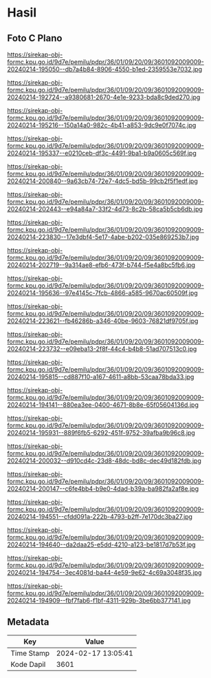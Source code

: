 # Hasil

## Foto C Plano

https://sirekap-obj-formc.kpu.go.id/9d7e/pemilu/pdpr/36/01/09/20/09/3601092009009-20240214-195050--db7a4b84-8906-4550-b1ed-2359553e7032.jpg

https://sirekap-obj-formc.kpu.go.id/9d7e/pemilu/pdpr/36/01/09/20/09/3601092009009-20240214-192724--a9380681-2670-4e1e-9233-bda8c9ded270.jpg

https://sirekap-obj-formc.kpu.go.id/9d7e/pemilu/pdpr/36/01/09/20/09/3601092009009-20240214-195216--150a14a0-982c-4b41-a853-9dc9e0f7074c.jpg

https://sirekap-obj-formc.kpu.go.id/9d7e/pemilu/pdpr/36/01/09/20/09/3601092009009-20240214-195337--e0210ceb-df3c-4491-9ba1-b9a0605c569f.jpg

https://sirekap-obj-formc.kpu.go.id/9d7e/pemilu/pdpr/36/01/09/20/09/3601092009009-20240214-200840--9a63cb74-72e7-4dc5-bd5b-99cb2f5f1edf.jpg

https://sirekap-obj-formc.kpu.go.id/9d7e/pemilu/pdpr/36/01/09/20/09/3601092009009-20240214-202443--e94a84a7-33f2-4d73-8c2b-58ca5b5cb6db.jpg

https://sirekap-obj-formc.kpu.go.id/9d7e/pemilu/pdpr/36/01/09/20/09/3601092009009-20240214-223830--17e3dbf4-5e17-4abe-b202-035e869253b7.jpg

https://sirekap-obj-formc.kpu.go.id/9d7e/pemilu/pdpr/36/01/09/20/09/3601092009009-20240214-202719--9a314ae8-efb6-473f-b744-f5e4a8bc5fb6.jpg

https://sirekap-obj-formc.kpu.go.id/9d7e/pemilu/pdpr/36/01/09/20/09/3601092009009-20240214-195636--97e4145c-7fcb-4866-a585-9670ac60509f.jpg

https://sirekap-obj-formc.kpu.go.id/9d7e/pemilu/pdpr/36/01/09/20/09/3601092009009-20240214-223621--fb46286b-a346-40be-9603-76821df9705f.jpg

https://sirekap-obj-formc.kpu.go.id/9d7e/pemilu/pdpr/36/01/09/20/09/3601092009009-20240214-223732--e09eba13-2f8f-44c4-b4b8-51ad707513c0.jpg

https://sirekap-obj-formc.kpu.go.id/9d7e/pemilu/pdpr/36/01/09/20/09/3601092009009-20240214-195815--cd887f10-a167-4611-a8bb-53caa78bda33.jpg

https://sirekap-obj-formc.kpu.go.id/9d7e/pemilu/pdpr/36/01/09/20/09/3601092009009-20240214-194141--880ea3ee-0400-4671-8b8e-65f05604136d.jpg

https://sirekap-obj-formc.kpu.go.id/9d7e/pemilu/pdpr/36/01/09/20/09/3601092009009-20240214-195931--889f6fb5-6292-451f-9752-39afba9b96c8.jpg

https://sirekap-obj-formc.kpu.go.id/9d7e/pemilu/pdpr/36/01/09/20/09/3601092009009-20240214-200032--d910cd4c-23d8-48dc-bd8c-dec49d182fdb.jpg

https://sirekap-obj-formc.kpu.go.id/9d7e/pemilu/pdpr/36/01/09/20/09/3601092009009-20240214-200147--c6fe4bb4-b9e0-4dad-b39a-ba982fa2af8e.jpg

https://sirekap-obj-formc.kpu.go.id/9d7e/pemilu/pdpr/36/01/09/20/09/3601092009009-20240214-194551--cfdd091a-222b-4793-b2ff-7e170dc3ba27.jpg

https://sirekap-obj-formc.kpu.go.id/9d7e/pemilu/pdpr/36/01/09/20/09/3601092009009-20240214-194640--da2daa25-e5dd-4210-a123-be1817d7b53f.jpg

https://sirekap-obj-formc.kpu.go.id/9d7e/pemilu/pdpr/36/01/09/20/09/3601092009009-20240214-194754--3ec4081d-ba44-4e59-9e62-4c69a3048f35.jpg

https://sirekap-obj-formc.kpu.go.id/9d7e/pemilu/pdpr/36/01/09/20/09/3601092009009-20240214-194909--fbf7fab6-f1bf-4311-929b-3be6bb377141.jpg


## Metadata

| Key        | Value               |
| ---------- | ------------------- |
| Time Stamp | 2024-02-17 13:05:41 |
| Kode Dapil | 3601                |



